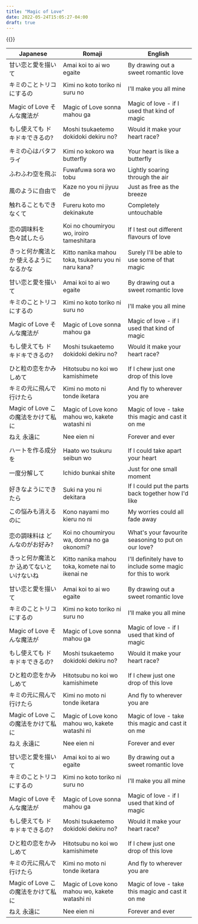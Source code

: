 ```yaml
---
title: "Magic of Love"
date: 2022-05-24T15:05:27-04:00
draft: true
---
```

{{<yt NhI2mp-WIck>}}

| Japanese                                  | Romaji                                              | English                                                     |
|-------------------------------------------|-----------------------------------------------------|-------------------------------------------------------------|
| 甘い恋と愛を描いて                        | Amai koi to ai wo egaite                            | By drawing out a sweet romantic love                        |
| キミのことトリコにするの                  | Kimi no koto toriko ni suru no                      | I'll make you all mine                                      |
| Magic of Love そんな魔法が                | Magic of Love sonna mahou ga                        | Magic of love - if I used that kind of magic                |
| もし使えても ドキドキできるの?            | Moshi tsukaetemo dokidoki dekiru no?                | Would it make your heart race?                              |
|                                           |                                                     |                                                             |
| キミの心はバタフライ                      | Kimi no kokoro wa butterfly                         | Your heart is like a butterfly                              |
| ふわふわ空を飛ぶ                          | Fuwafuwa sora wo tobu                               | Lightly soaring through the air                             |
| 風のように自由で                          | Kaze no you ni jiyuu de                             | Just as free as the breeze                                  |
| 触れることもできなくて                    | Fureru koto mo dekinakute                           | Completely untouchable                                      |
|                                           |                                                     |                                                             |
| 恋の調味料を 色々試したら                 | Koi no choumiryou wo, iroiro tameshitara            | If I test out different flavours of love                    |
| きっと何か魔法とか 使えるようになるかな   | Kitto nanika mahou toka, tsukaeru you ni naru kana? | Surely I'll be able to use some of that magic               |
|                                           |                                                     |                                                             |
| 甘い恋と愛を描いて                        | Amai koi to ai wo egaite                            | By drawing out a sweet romantic love                        |
| キミのことトリコにするの                  | Kimi no koto toriko ni suru no                      | I'll make you all mine                                      |
| Magic of Love そんな魔法が                | Magic of Love sonna mahou ga                        | Magic of love - if I used that kind of magic                |
| もし使えても ドキドキできるの?            | Moshi tsukaetemo dokidoki dekiru no?                | Would it make your heart race?                              |
|                                           |                                                     |                                                             |
| ひと粒の恋をかみしめて                    | Hitotsubu no koi wo kamishimete                     | If I chew just one drop of this love                        |
| キミの元に飛んで行けたら                  | Kimi no moto ni tonde iketara                       | And fly to wherever you are                                 |
| Magic of Love この魔法をかけて私に        | Magic of Love kono mahou wo, kakete watashi ni      | Magic of love - take this magic and cast it on me           |
| ねえ 永遠に                               | Nee eien ni                                         | Forever and ever                                            |
|                                           |                                                     |                                                             |
| ハートを作る成分を                        | Haato wo tsukuru seibun wo                          | If I could take apart your heart                            |
| 一度分解して                              | Ichido bunkai shite                                 | Just for one small moment                                   |
| 好きなようにできたら                      | Suki na you ni dekitara                             | If I could put the parts back together how I'd like         |
| この悩みも消えるのに                      | Kono nayami mo kieru no ni                          | My worries could all fade away                              |
|                                           |                                                     |                                                             |
| 恋の調味料は どんなのがお好み?            | Koi no choumiryou wa, donna no ga okonomi?          | What's your favourite seasoning to put on our love?         |
| きっと何か魔法とか 込めてないといけないね | Kitto nanika mahou toka, komete nai to ikenai ne    | I'll definitely have to include some magic for this to work |
|                                           |                                                     |                                                             |
| 甘い恋と愛を描いて                        | Amai koi to ai wo egaite                            | By drawing out a sweet romantic love                        |
| キミのことトリコにするの                  | Kimi no koto toriko ni suru no                      | I'll make you all mine                                      |
| Magic of Love そんな魔法が                | Magic of Love sonna mahou ga                        | Magic of love - if I used that kind of magic                |
| もし使えても ドキドキできるの?            | Moshi tsukaetemo dokidoki dekiru no?                | Would it make your heart race?                              |
|                                           |                                                     |                                                             |
| ひと粒の恋をかみしめて                    | Hitotsubu no koi wo kamishimete                     | If I chew just one drop of this love                        |
| キミの元に飛んで行けたら                  | Kimi no moto ni tonde iketara                       | And fly to wherever you are                                 |
| Magic of Love この魔法をかけて私に        | Magic of Love kono mahou wo, kakete watashi ni      | Magic of love - take this magic and cast it on me           |
| ねえ 永遠に                               | Nee eien ni                                         | Forever and ever                                            |
|                                           |                                                     |                                                             |
| 甘い恋と愛を描いて                        | Amai koi to ai wo egaite                            | By drawing out a sweet romantic love                        |
| キミのことトリコにするの                  | Kimi no koto toriko ni suru no                      | I'll make you all mine                                      |
| Magic of Love そんな魔法が                | Magic of Love sonna mahou ga                        | Magic of love - if I used that kind of magic                |
| もし使えても ドキドキできるの?            | Moshi tsukaetemo dokidoki dekiru no?                | Would it make your heart race?                              |
|                                           |                                                     |                                                             |
| ひと粒の恋をかみしめて                    | Hitotsubu no koi wo kamishimete                     | If I chew just one drop of this love                        |
| キミの元に飛んで行けたら                  | Kimi no moto ni tonde iketara                       | And fly to wherever you are                                 |
| Magic of Love この魔法をかけて私に        | Magic of Love kono mahou wo, kakete watashi ni      | Magic of love - take this magic and cast it on me           |
| ねえ 永遠に                               | Nee eien ni                                         | Forever and ever                                            |
